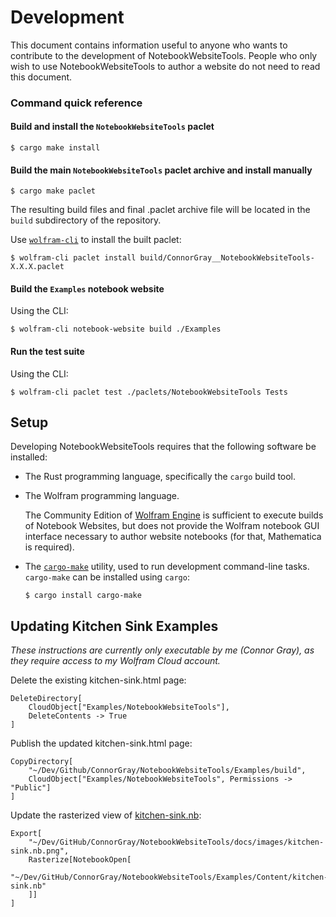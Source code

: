# Development

This document contains information useful to anyone who wants to contribute to
the development of NotebookWebsiteTools. People who only wish to use
NotebookWebsiteTools to author a website do not need to read this document.

### Command quick reference


#### Build and install the `NotebookWebsiteTools` paclet

```shell
$ cargo make install
```

#### Build the main `NotebookWebsiteTools` paclet archive and install manually

```shell
$ cargo make paclet
```

The resulting build files and final .paclet archive file will be located in the
`build` subdirectory of the repository.

Use [`wolfram-cli`](https://github.com/ConnorGray/wolfram-cli) to install the
built paclet:

```shell
$ wolfram-cli paclet install build/ConnorGray__NotebookWebsiteTools-X.X.X.paclet
```

#### Build the `Examples` notebook website

Using the CLI:

```shell
$ wolfram-cli notebook-website build ./Examples
```

#### Run the test suite

Using the CLI:

```shell
$ wolfram-cli paclet test ./paclets/NotebookWebsiteTools Tests
```



## Setup

Developing NotebookWebsiteTools requires that the following software be
installed:

* The Rust programming language, specifically the `cargo` build tool.

* The Wolfram programming language.

  The Community Edition of [Wolfram Engine](https://www.wolfram.com/engine/) is
  sufficient to execute builds of Notebook Websites, but does not provide the
  Wolfram notebook GUI interface necessary to author website notebooks (for that,
  Mathematica is required).

* The [`cargo-make`](https://crates.io/crates/cargo-make) utility, used to run
  development command-line tasks. `cargo-make` can be installed using `cargo`:

  ```shell
  $ cargo install cargo-make
  ```

## Updating Kitchen Sink Examples

*These instructions are currently only executable by me (Connor Gray), as they*
*require access to my Wolfram Cloud account.*

Delete the existing kitchen-sink.html page:

```wolfram
DeleteDirectory[
    CloudObject["Examples/NotebookWebsiteTools"],
    DeleteContents -> True
]
```

Publish the updated kitchen-sink.html page:

```wolfram
CopyDirectory[
    "~/Dev/Github/ConnorGray/NotebookWebsiteTools/Examples/build",
    CloudObject["Examples/NotebookWebsiteTools", Permissions -> "Public"]
]
```

Update the rasterized view of [kitchen-sink.nb](./images/kitchen-sink.nb.png):

```wolfram
Export[
    "~/Dev/GitHub/ConnorGray/NotebookWebsiteTools/docs/images/kitchen-sink.nb.png",
    Rasterize[NotebookOpen[
        "~/Dev/GitHub/ConnorGray/NotebookWebsiteTools/Examples/Content/kitchen-sink.nb"
    ]]
]
```

